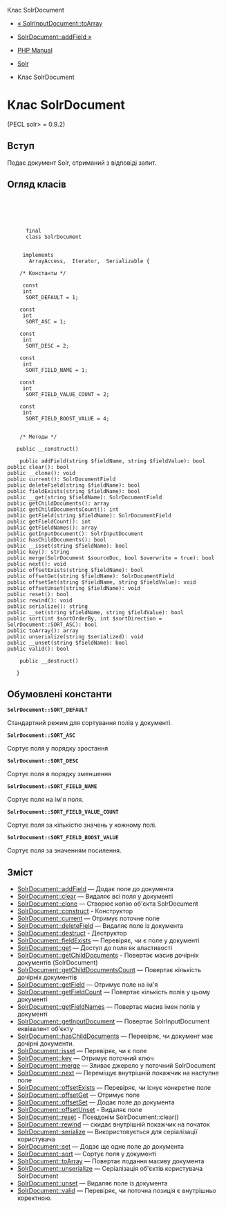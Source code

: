 Клас SolrDocument

-   [« SolrInputDocument::toArray](solrinputdocument.toarray.html)
    
-   [SolrDocument::addField »](solrdocument.addfield.html)
    
-   [PHP Manual](index.html)
    
-   [Solr](book.solr.html)
    
-   Клас SolrDocument
    

# Клас SolrDocument

(PECL solr> = 0.9.2)

## Вступ

Подає документ Solr, отриманий з відповіді запит.

## Огляд класів

```classsynopsis



    
     
      final
      class SolrDocument
     

     implements 
       ArrayAccess,  Iterator,  Serializable {

    /* Константы */
    
     const
     int
      SORT_DEFAULT = 1;

    const
     int
      SORT_ASC = 1;

    const
     int
      SORT_DESC = 2;

    const
     int
      SORT_FIELD_NAME = 1;

    const
     int
      SORT_FIELD_VALUE_COUNT = 2;

    const
     int
      SORT_FIELD_BOOST_VALUE = 4;


    /* Методы */
    
   public __construct()

    public addField(string $fieldName, string $fieldValue): bool
public clear(): bool
public __clone(): void
public current(): SolrDocumentField
public deleteField(string $fieldName): bool
public fieldExists(string $fieldName): bool
public __get(string $fieldName): SolrDocumentField
public getChildDocuments(): array
public getChildDocumentsCount(): int
public getField(string $fieldName): SolrDocumentField
public getFieldCount(): int
public getFieldNames(): array
public getInputDocument(): SolrInputDocument
public hasChildDocuments(): bool
public __isset(string $fieldName): bool
public key(): string
public merge(SolrDocument $sourceDoc, bool $overwrite = true): bool
public next(): void
public offsetExists(string $fieldName): bool
public offsetGet(string $fieldName): SolrDocumentField
public offsetSet(string $fieldName, string $fieldValue): void
public offsetUnset(string $fieldName): void
public reset(): bool
public rewind(): void
public serialize(): string
public __set(string $fieldName, string $fieldValue): bool
public sort(int $sortOrderBy, int $sortDirection = SolrDocument::SORT_ASC): bool
public toArray(): array
public unserialize(string $serialized): void
public __unset(string $fieldName): bool
public valid(): bool

    public __destruct()

   }
```

## Обумовлені константи

**`SolrDocument::SORT_DEFAULT`**

Стандартний режим для сортування полів у документі.

**`SolrDocument::SORT_ASC`**

Сортує поля у порядку зростання

**`SolrDocument::SORT_DESC`**

Сортує поля в порядку зменшення

**`SolrDocument::SORT_FIELD_NAME`**

Сортує поля на ім'я поля.

**`SolrDocument::SORT_FIELD_VALUE_COUNT`**

Сортує поля за кількістю значень у кожному полі.

**`SolrDocument::SORT_FIELD_BOOST_VALUE`**

Сортує поля за значенням посилення.

## Зміст

-   [SolrDocument::addField](solrdocument.addfield.html) — Додає поле до документа
-   [SolrDocument::clear](solrdocument.clear.html) — Видаляє всі поля у документі
-   [SolrDocument::clone](solrdocument.clone.html) — Створює копію об'єкта SolrDocument
-   [SolrDocument::construct](solrdocument.construct.html) - Конструктор
-   [SolrDocument::current](solrdocument.current.html) — Отримує поточне поле
-   [SolrDocument::deleteField](solrdocument.deletefield.html) — Видаляє поле із документа
-   [SolrDocument::destruct](solrdocument.destruct.html) - Деструктор
-   [SolrDocument::fieldExists](solrdocument.fieldexists.html) — Перевіряє, чи є поле у ​​документі
-   [SolrDocument::get](solrdocument.get.html) — Доступ до поля як властивості
-   [SolrDocument::getChildDocuments](solrdocument.getchilddocuments.html) - Повертає масив дочірніх документів (SolrDocument)
-   [SolrDocument::getChildDocumentsCount](solrdocument.getchilddocumentscount.html) — Повертає кількість дочірніх документів
-   [SolrDocument::getField](solrdocument.getfield.html) — Отримує поле на ім'я
-   [SolrDocument::getFieldCount](solrdocument.getfieldcount.html) — Повертає кількість полів у цьому документі
-   [SolrDocument::getFieldNames](solrdocument.getfieldnames.html) — Повертає масив імен полів у документі
-   [SolrDocument::getInputDocument](solrdocument.getinputdocument.html) — Повертає SolrInputDocument еквівалент об'єкту
-   [SolrDocument::hasChildDocuments](solrdocument.haschilddocuments.html) — Перевіряє, чи документ має дочірні документи.
-   [SolrDocument::isset](solrdocument.isset.html) — Перевіряє, чи є поле
-   [SolrDocument::key](solrdocument.key.html) — Отримує поточний ключ
-   [SolrDocument::merge](solrdocument.merge.html) — Зливає джерело у поточний SolrDocument
-   [SolrDocument::next](solrdocument.next.html) — Переміщує внутрішній покажчик на наступне поле
-   [SolrDocument::offsetExists](solrdocument.offsetexists.html) — Перевіряє, чи існує конкретне поле
-   [SolrDocument::offsetGet](solrdocument.offsetget.html) — Отримує поле
-   [SolrDocument::offsetSet](solrdocument.offsetset.html) — Додає поле до документа
-   [SolrDocument::offsetUnset](solrdocument.offsetunset.html) - Видаляє поле
-   [SolrDocument::reset](solrdocument.reset.html) - Псевдонім SolrDocument::clear()
-   [SolrDocument::rewind](solrdocument.rewind.html) — скидає внутрішній покажчик на початок
-   [SolrDocument::serialize](solrdocument.serialize.html) — Використовується для серіалізації користувача
-   [SolrDocument::set](solrdocument.set.html) — Додає ще одне поле до документа
-   [SolrDocument::sort](solrdocument.sort.html) — Сортує поля у документі
-   [SolrDocument::toArray](solrdocument.toarray.html) — Повертає подання масиву документа
-   [SolrDocument::unserialize](solrdocument.unserialize.html) — Серіалізація об'єктів користувача SolrDocument
-   [SolrDocument::unset](solrdocument.unset.html) — Видаляє поле із документа
-   [SolrDocument::valid](solrdocument.valid.html) — Перевіряє, чи поточна позиція є внутрішньо коректною.
